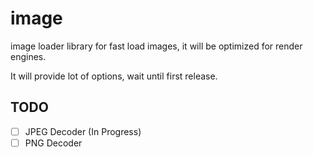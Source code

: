 # image

image loader library for fast load images, it will be optimized for render engines. 

It will provide lot of options, wait until first release. 

TODO
-----

- [ ] JPEG Decoder (In Progress)
- [ ] PNG Decoder
